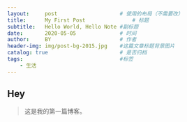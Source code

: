 ```yaml
---
layout:     post                    # 使用的布局（不需要改）
title:      My First Post               # 标题 
subtitle:   Hello World, Hello Note #副标题
date:       2020-05-05              # 时间
author:     BY                      # 作者
header-img: img/post-bg-2015.jpg    #这篇文章标题背景图片
catalog: true                       # 是否归档
tags:                               #标签
    - 生活
---
```


## Hey
>这是我的第一篇博客。
